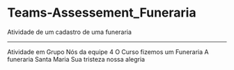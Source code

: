 # Teams-Assessement_Funeraria
Atividade de um cadastro de uma funeraria
_______________________________________________________________
Atividade em Grupo
Nós da equipe 4 
O Curso fizemos um Funeraria
A funeraria Santa Maria Sua  tristeza nossa alegria
